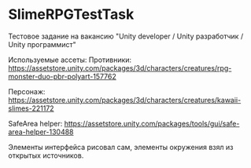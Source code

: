 # SlimeRPGTestTask
Тестовое задание на вакансию "Unity developer / Unity разработчик / Unity программист"

Используемые ассеты:
Противники: https://assetstore.unity.com/packages/3d/characters/creatures/rpg-monster-duo-pbr-polyart-157762

Персонаж: https://assetstore.unity.com/packages/3d/characters/creatures/kawaii-slimes-221172

SafeArea helper: https://assetstore.unity.com/packages/tools/gui/safe-area-helper-130488


Элементы интерфейса рисовал сам, элементы окружения взял из открытых источников.
